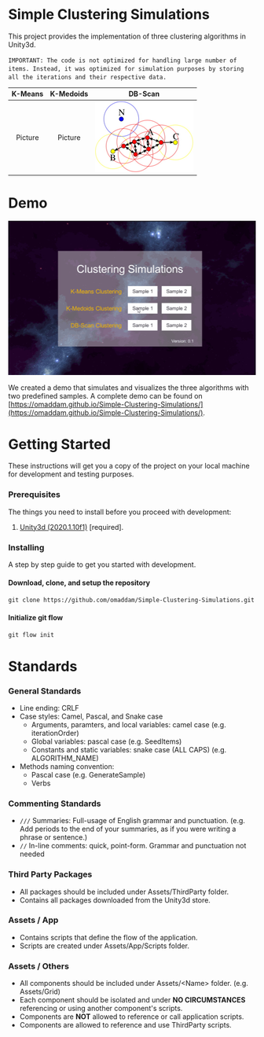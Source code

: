# Simple Clustering Simulations 

This project provides the implementation of three clustering algorithms in Unity3d.
  
` IMPORTANT: The code is not optimized for handling large number of items. Instead, it was optimized for simulation purposes by storing all the iterations and their respective data. `

| K-Means | K-Medoids | DB-Scan |
| :-----: | :-------: | :-----: |
| Picture | Picture   | <img src="docs/DBScan.jpg" width="200" /> |

# Demo

![Simulation](docs/Simulation.gif)

We created a demo that simulates and visualizes the three algorithms with two predefined samples.
A complete demo can be found on [https://omaddam.github.io/Simple-Clustering-Simulations/](https://omaddam.github.io/Simple-Clustering-Simulations/).

# Getting Started

These instructions will get you a copy of the project on your local machine for development and testing purposes.

### Prerequisites

The things you need to install before you proceed with development:

1) [Unity3d (2020.1.10f1)](https://unity3d.com/get-unity/download/archive) [required].

### Installing

A step by step guide to get you started with development.

#### Download, clone, and setup the repository

```git
git clone https://github.com/omaddam/Simple-Clustering-Simulations.git
```

#### Initialize git flow

```git
git flow init
```

# Standards

### General Standards

* Line ending: CRLF
* Case styles: Camel, Pascal, and Snake case
  * Arguments, paramters, and local variables: camel case (e.g. iterationOrder)
  * Global variables: pascal case (e.g. SeedItems)
  * Constants and static variables: snake case (ALL CAPS) (e.g. ALGORITHM_NAME)
* Methods naming convention:
  * Pascal case (e.g. GenerateSample)
  * Verbs

### Commenting Standards

* `///` Summaries: Full-usage of English grammar and punctuation. (e.g. Add periods to the end of your summaries, as if you were writing a phrase or sentence.)
*  `//` In-line comments: quick, point-form. Grammar and punctuation not needed

### Third Party Packages

* All packages should be included under Assets/ThirdParty folder.
* Contains all packages downloaded from the Unity3d store.

### Assets / App

* Contains scripts that define the flow of the application.
* Scripts are created under Assets/App/Scripts folder.

### Assets / Others

* All components should be included under Assets/\<Name> folder. (e.g. Assets/Grid)
* Each component should be isolated and under **NO CIRCUMSTANCES** referencing or using another component's scripts.
* Components are **NOT** allowed to reference or call application scripts.
* Components are allowed to reference and use ThirdParty scripts.
